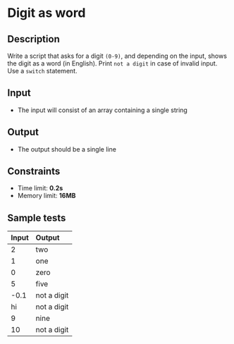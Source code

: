 # Digit as word

## Description
Write a script that asks for a digit `(0-9)`, and depending on the input, shows the digit as a word (in English).
Print `not a digit` in case of invalid input.
Use a `switch` statement.

## Input
- The input will consist of an array containing a single string

## Output
- The output should be a single line

## Constraints
- Time limit: **0.2s**
- Memory limit: **16MB**

## Sample tests

| Input | Output      |
|:------|:------------|
| 2     | two         |
| 1     | one         |
| 0     | zero        |
| 5     | five        |
| -0.1  | not a digit |
| hi    | not a digit |
| 9     | nine        |
| 10    | not a digit |
